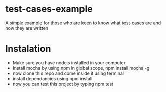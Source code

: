 # test-cases-example
A simple example for those who are keen to know what test-cases are and how they are written

# Instalation
  - Make sure you have nodejs installed in your computer
  - Install mocha by using npm in global scope, npm install mocha -g
  - now clone this repo and come inside it using terminal
  - install dependancies using npm install
  - now you can test this project by typing npm test

